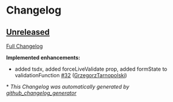 # Changelog

## [Unreleased](https://github.com/codegateinc/react-form-builder/tree/HEAD)

[Full Changelog](https://github.com/codegateinc/react-form-builder/compare/c8c25eb976e03fa3e86362c00bc32d91e7921a3f...HEAD)

**Implemented enhancements:**

- added tsdx, added forceLiveValidate prop, added formState to validationFunction [\#32](https://github.com/codegateinc/react-form-builder/pull/32) ([GrzegorzTarnopolski](https://github.com/GrzegorzTarnopolski))



\* *This Changelog was automatically generated by [github_changelog_generator](https://github.com/github-changelog-generator/github-changelog-generator)*
